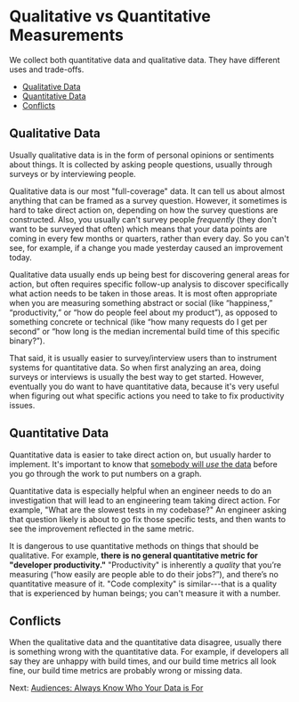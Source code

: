 # Qualitative vs Quantitative Measurements

We collect both quantitative data and qualitative data. They have different uses
and trade-offs.

- [Qualitative Data](#qualitative-data)
- [Quantitative Data](#quantitative-data)
- [Conflicts](#conflicts)

## Qualitative Data

Usually qualitative data is in the form of personal opinions or sentiments about
things. It is collected by asking people questions, usually through surveys or
by interviewing people.

Qualitative data is our most "full-coverage" data. It can tell us about almost
anything that can be framed as a survey question. However, it sometimes is hard
to take direct action on, depending on how the survey questions are constructed.
Also, you usually can't survey people _frequently_ (they don't want to be
surveyed that often) which means that your data points are coming in every few
months or quarters, rather than every day. So you can't see, for example, if a
change you made yesterday caused an improvement today.

Qualitative data usually ends up being best for discovering general areas for
action, but often requires specific follow-up analysis to discover specifically
what action needs to be taken in those areas.  It is most often appropriate when
you are measuring something abstract or social (like “happiness,”
“productivity,” or “how do people feel about my product”), as opposed to
something concrete or technical (like “how many requests do I get per second” or
“how long is the median incremental build time of this specific binary?”).

That said, it is usually easier to survey/interview users than to instrument
systems for quantitative data. So when first analyzing an area, doing surveys or
interviews is usually the best way to get started. However, eventually you do
want to have quantitative data, because it's very useful when figuring out what
specific actions you need to take to fix productivity issues.

## Quantitative Data

Quantitative data is easier to take direct action on, but usually harder to
implement. It's important to know that [somebody will _use_ the
data](driving-decisions.md) before you go through the work to put numbers on a
graph.

Quantitative data is especially helpful when an engineer needs to do an
investigation that will lead to an engineering team taking direct action. For
example, "What are the slowest tests in my codebase?" An engineer asking that
question likely is about to go fix those specific tests, and then wants to see
the improvement reflected in the same metric.

It is dangerous to use quantitative methods on things that should be
qualitative. For example, **there is no general quantitative metric for
"developer productivity."**  "Productivity" is inherently a _quality_ that
you’re measuring (“how easily are people able to do their jobs?”), and there’s
no quantitative measure of it. "Code complexity" is similar---that is a quality
that is experienced by human beings; you can't measure it with a number.

## Conflicts

When the qualitative data and the quantitative data disagree, usually there is
something wrong with the quantitative data. For example, if developers all say
they are unhappy with build times, and our build time metrics all look fine, our
build time metrics are probably wrong or missing data.

Next: [Audiences: Always Know Who Your Data is For](audiences.md)
